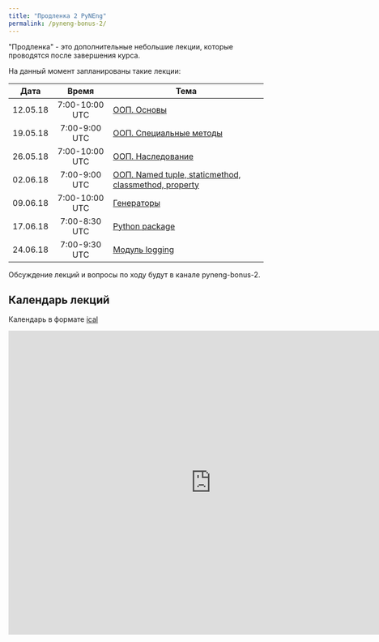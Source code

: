 ```yaml
---
title: "Продленка 2 PyNEng"
permalink: /pyneng-bonus-2/
---
```


"Продленка" - это дополнительные небольшие лекции, которые проводятся после завершения курса.

На данный момент запланированы такие лекции:

| Дата     |     Время      | Тема |
|:--------:|:--------------:|------|
| 12.05.18 | 7:00-10:00 UTC | [ООП. Основы](https://pyneng.github.io/bonus-2/01_oop_basics/) |
| 19.05.18 | 7:00-9:00 UTC  | [ООП. Специальные методы](https://pyneng.github.io/bonus-2/02_oop_spec_methods/) |
| 26.05.18 | 7:00-10:00 UTC | [ООП. Наследование](https://pyneng.github.io/bonus-2/03_oop_inheritance/) |
| 02.06.18 | 7:00-9:00 UTC | [ООП. Named tuple, staticmethod, classmethod, property](https://pyneng.github.io/bonus-2/04_oop_extra/) |
| 09.06.18 | 7:00-10:00 UTC  | [Генераторы](https://pyneng.github.io/bonus-2/05_generators/) |
| 17.06.18 | 7:00-8:30 UTC  | [Python package](https://pyneng.github.io/bonus-2/06_python_package/) |
| 24.06.18 | 7:00-9:30 UTC  | [Модуль logging](https://pyneng.github.io/bonus-2/07_logging/) |


Обсуждение лекций и вопросы по ходу будут в канале pyneng-bonus-2.

## Календарь лекций

Календарь в формате [ical](https://calendar.google.com/calendar/ical/1q8d5p1q0hpbmeij0aapvnmud4%40group.calendar.google.com/public/basic.ics)


<iframe src="https://calendar.google.com/calendar/embed?src=1q8d5p1q0hpbmeij0aapvnmud4%40group.calendar.google.com&ctz=UTC" style="border: 0" width="800" height="600" frameborder="0" scrolling="no"></iframe>

